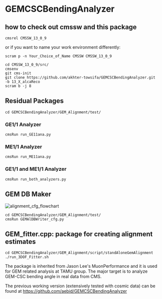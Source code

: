 # GEMCSCBendingAnalyzer

## how to check out cmssw and this package
```cmsrel CMSSW_13_0_9```

or if you want to name your work environment differently:

```scram p -n Your_Choice_of_Name CMSSW CMSSW_13_0_9```

```
cd CMSSW_13_0_9/src/
cmsenv
git cms-init
git clone https://github.com/akhter-towsifa/GEMCSCBendingAnalyzer.git -b 13_X_alcaReco
scram b -j 8
```

## Residual Packages
```cd GEMCSCBendingAnalyzer/GEM_Alignment/test/```
### GE1/1 Analyzer
```cmsRun run_GE11ana.py```
### ME1/1 Analyzer
```cmsRun run_ME11ana.py```
### GE1/1 and ME1/1 Analyzer
```cmsRun run_both_analyzers.py```

## GEM DB Maker
![alignment_cfg_flowchart](https://github.com/akhter-towsifa/GEMCSCBendingAnalyzer/assets/51368122/1539cc93-a62a-4508-9370-bdeb98358448)

```
cd GEMCSCBendingAnalyzer/GEM_Alignment/test/
cmsRun GEMAlDBWriter_cfg.py
```

## GEM_fitter.cpp: package for creating alignment estimates

```
cd GEMCSCBendingAnalyzer/GEM_Alignment/script/standAloneGemAlignment
./run_3DOF_Fitter.sh
```






The package is inherited from Jason Lee's MuonPerformance and it is used for GEM related analysis at TAMU group. The major target is to analyze GEM-CSC bending angle in real data from CMS.

The previous working version (extensively tested with cosmic data) can be found at https://github.com/aebid/GEMCSCBendingAnalyzer
